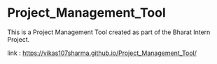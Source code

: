 # Project_Management_Tool
This is a Project Management Tool created as part of the Bharat Intern Project.

link : https://vikas107sharma.github.io/Project_Management_Tool/
